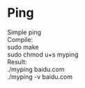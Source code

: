 # Ping
Simple ping  
Compile:  
    sudo make  
    sudo chmod u+s myping  
Result:  
    ./myping baidu.com  
    ./myping -v baidu.com  
    
